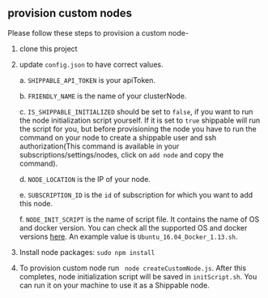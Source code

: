 ## provision custom nodes

Please follow these steps to provision a custom node-

1. clone this project
2. update `config.json` to have correct values.
    
    a. `SHIPPABLE_API_TOKEN` is your apiToken.
    
    b. `FRIENDLY_NAME` is the name of your clusterNode.
    
    c. `IS_SHIPPABLE_INITIALIZED` should be set to `false`, if you want to run the node initialization script yourself. If it is set to `true` shippable will run the script for you, but before provisioning the node you have to run the command on your node to create a shippable user and ssh authorization(This command is available in your subscriptions/settings/nodes, click on `add node` and copy the command).
    
    d. `NODE_LOCATION` is the IP of your node.
    
    e. `SUBSCRIPTION_ID` is the `id` of subscription for which you want to add this node.
    
    f. `NODE_INIT_SCRIPT` is the name of script file. It contains the name of OS and docker version. You can check all the supported OS and docker versions [here](https://github.com/Shippable/node/tree/master/scripts). An example value is `Ubuntu_16.04_Docker_1.13.sh`.
3. Install node packages: `sudo npm install`
4. To provision custom node run ` node createCustomNode.js`. After this completes, node initialization script will be saved in `initScript.sh`. You can run it on your machine to use it as a Shippable node.
